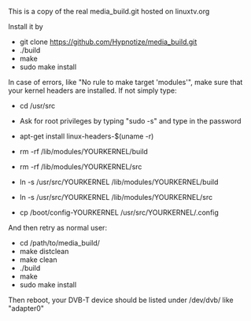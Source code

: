 This is a copy of the real media_build.git hosted on linuxtv.org

Install it by

- git clone https://github.com/Hypnotize/media_build.git
- ./build
- make
- sudo make install

In case of errors, like "No rule to make target 'modules'", make sure that your kernel headers are installed.
If not simply type:

- cd /usr/src
- Ask for root privileges by typing "sudo -s" and type in the password

- apt-get install linux-headers-$(uname -r)
- rm -rf /lib/modules/YOURKERNEL/build
- rm -rf /lib/modules/YOURKERNEL/src
- ln -s /usr/src/YOURKERNEL /lib/modules/YOURKERNEL/build
- ln -s /usr/src/YOURKERNEL /lib/modules/YOURKERNEL/src
- cp /boot/config-YOURKERNEL /usr/src/YOURKERNEL/.config

And then retry as normal user:
- cd /path/to/media_build/
- make distclean
- make clean
- ./build
- make
- sudo make install

Then reboot, your DVB-T device should be listed under /dev/dvb/ like "adapter0"
